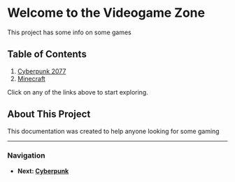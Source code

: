 # Welcome to the Videogame Zone

This project has some info on some games

## Table of Contents

1. [Cyberpunk 2077](./cyberpunk.md)
2. [Minecraft](./minecraft.md)

Click on any of the links above to start exploring.

## About This Project

This documentation was created to help anyone looking for some gaming 

---

### Navigation

- **Next: [Cyberpunk](./cyberpunk.md)**
